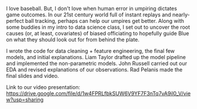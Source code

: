 I love baseball. But, I don't love when human error in umpiring dictates game outcomes. In our 21st century world 
full of instant replays and nearly-perfect ball tracking, perhaps can help our umpires get better. Along with some 
buddies in my intro to data science class, I set out to uncover the root causes (or, at least, covariates) of 
biased officiating to hopefully guide Blue on what they should look out for from behind the plate.

I wrote the code for data cleaning + feature engineering, the final few models, and initial explanations. Liam
Taylor drafted up the model pipeline and implemented the non-parametric models. John Russell carried out our EDA
and revised explanations of our observations. Rad Pelanis made the final slides and video.

Link to our video presentation: https://drive.google.com/file/d/1w4FPRLfbkSUW6V9YF7F3nTq7vA9il0_V/view?usp=sharing
